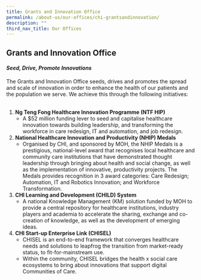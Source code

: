 ```yaml
---
title: Grants and Innovation Office
permalink: /about-us/our-offices/chi-grantsandinnovation/
description: ""
third_nav_title: Our Offices
---
```

<h2>Grants and Innovation Office</h2>
<h4><em>Seed, Drive, Promote Innovations</em></h4>
The Grants and Innovation Office seeds, drives and promotes the spread and scale of innovation in order to enhance the health of our patients and the population we serve. We achieve this through the following initiatives:<br><br>

<ol><li><b>Ng Teng Fong Healthcare Innovation Programme (NTF HIP)</b>
<ul style="padding-left: 20px;"><li>A $52 million funding lever to seed and capitalise healthcare innovation towards building leadership, and transforming the workforce in care redesign, IT and automation, and job redesign.</li></ul></li>

<li><b>National Healthcare Innovation and Productivity (NHIP) Medals</b>
<ul style="padding-left: 20px;"><li>Organised by CHI, and sponsored by MOH, the NHIP Medals is a prestigious, national-level award that recognises local healthcare and community care institutions that have demonstrated thought leadership through bringing about health and social change, as well as the implementation of innovative, productivity projects. The Medals provides recognition in 3 award categories: Care Redesign; Automation, IT and Robotics Innovation; and Workforce Transformation.</li></ul></li>

<li><b>CHI Learning and Development (CHILD) System</b>
<ul style="padding-left: 20px;"><li>A national Knowledge Management (KM) solution funded by MOH to provide a central repository for healthcare institutions, industry players and academia to accelerate the sharing, exchange and co-creation of knowledge, as well as the development of emerging ideas.  </li></ul></li>

<li><b>CHI Start-up Enterprise Link (CHISEL)</b>
<ul style="padding-left: 20px;"><li>CHISEL is an end-to-end framework that converges healthcare needs and solutions to leapfrog the transition from market-ready status, to fit-for-mainstream use.
</li><li>Within the community, CHISEL bridges the health x social care ecosystems to bring about innovations that support digital Communities of Care.</li></ul></li></ol>